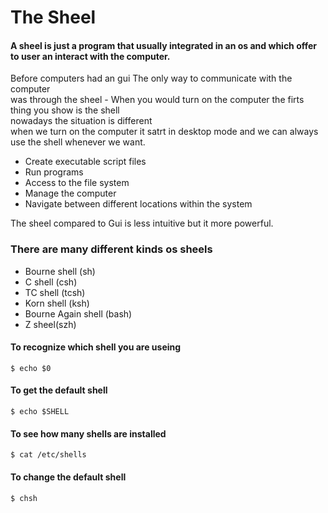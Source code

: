 # The Sheel

#### A sheel is just a program that usually integrated in an os and which offer to user an interact with the computer.

Before computers had an gui The only way to communicate with the computer   
was through the sheel - When you would turn on the computer the firts thing you show is the shell   
nowadays the situation is different   
when we turn on the computer it satrt in desktop mode and we can always use the shell whenever we want.    



* Create executable script files
* Run programs 
* Access to the file system 
* Manage the computer
* Navigate between different locations within the system

The sheel compared to Gui is less intuitive but it more powerful.

### There are many different kinds os sheels 
* Bourne shell (sh)
* C shell (csh)
* TC shell (tcsh)
* Korn shell (ksh)
* Bourne Again shell (bash)
* Z sheel(szh)

#### To recognize which shell you are useing

``` 
$ echo $0
```

#### To get the default shell
``` 
$ echo $SHELL
```

#### To see how many shells are installed
``` 
$ cat /etc/shells
```
#### To change the default shell
``` 
$ chsh
```


